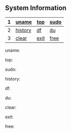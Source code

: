 <h2>System Information</h2>

|1|[uname](#1)|[top](#2)|[sudo](#3)|
|-|-----------|---------|----------|
|2|[history](#4)|[df](#5)|[du](#6)|
|3|[clear](#7)|[exit](#8)|[free](#9)|



<span id="1">
<p>uname:&nbsp </p>

<span id="2">
<p>top:&nbsp </p>

<span id="3">
<p>sudo:&nbsp </p>

<span id="4">
<p>history:&nbsp </p>

<span id="5">
<p>df:&nbsp </p>

<span id="6">
<p>du:&nbsp </p>

<span id="7">
<p>clear:&nbsp </p>

<span id="8">
<p>exit:&nbsp </p>

<span id="9">
<p>free:&nbsp </p>

